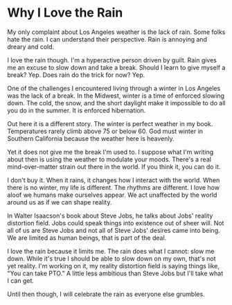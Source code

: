 # Why I Love the Rain

My only complaint about Los Angeles weather is the lack of rain. Some folks hate the rain. I can understand their perspective. Rain is annoying and dreary and cold.

I love the rain though. I'm a hyperactive person driven by guilt. Rain gives me an excuse to slow down and take a break. Should I learn to give myself a break? Yep. Does rain do the trick for now? Yep.

One of the challenges I encountered living through a winter in Los Angeles was the lack of a break. In the Midwest, winter is a time of enforced slowing down. The cold, the snow, and the short daylight make it impossible to do all you do in the summer. It is enforced hibernation.

Out here it is a different story. The winter is perfect weather in my book. Temperatures rarely climb above 75 or below 60. God must winter in Southern California because the weather here is heavenly.

Yet it does not give me the break I'm used to. I suppose what I'm writing about then is using the weather to modulate your moods. There's a real mind-over-matter strain out there in the world. If you think it, you can do it.

I don't buy it. When it rains, it changes how I interact with the world. When there is no winter, my life is different. The rhythms are different. I love how aloof we humans make ourselves appear. We act unaffected by the world around us as if we can shape reality.

In Walter Isaacson's book about Steve Jobs, he talks about Jobs' reality distortion field. Jobs could speak things into existence out of sheer will. Not all of us are Steve Jobs and not all of Steve Jobs' desires came into being. We are limited as human beings, that is part of the deal.

I love the rain because it limits me. The rain does what I cannot: slow me down. While it's true I should be able to slow down on my own, that's not yet reality. I'm working on it, my reality distortion field is saying things like, "You can take PTO." A little less ambitious than Steve Jobs but I'll take what I can get.

Until then though, I will celebrate the rain as everyone else grumbles.

